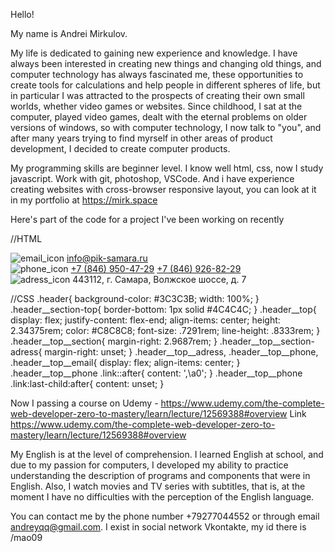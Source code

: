 
Hello!

 My name is Andrei Mirkulov.

 My life is dedicated to gaining new experience and knowledge. I have always been interested in creating new things and changing old things, and computer technology has always fascinated me, these opportunities to create tools for calculations and help people in different spheres of life, but in particular I was attracted to the prospects of creating their own small worlds, whether video games or websites.
 Since childhood, I sat at the computer, played video games, dealt with the eternal problems on older versions of windows, so with computer technology, I now talk to "you", and after many years trying to find myrself in other areas of product development, I decided to create  computer products.

 My programming skills are beginner level. I know well html, css, now I study javascript. Work with git, photoshop, VSCode. 
 And i have experience creating websites with cross-browser responsive layout, you can look at it in my portfolio at https://mirk.space

 Here's part of the code for a project I've been working on recently

//HTML
    <div class="header__section header__section-top">
      <div class="container--main">
        <div class="header__top">
          <div class="header__top__section header__top__section-email">
            <div class="header__top__email">
              <img class="icon icon--email" src="../Buderus/img/icons/email_icon.svg" alt="email_icon" />
              <a class="link link--email" href="mailto:info@pik-samara.ru">info@pik-samara.ru</a>
            </div>
          </div>
          <div class="header__top__section header__top__section-phone">
            <div class="header__top__phone">
              <img class="icon icon--phone" src="../Buderus/img/icons/phone_icon.svg" alt="phone_icon" />
              <a class="link link--phone" href="tel:78469504729">+7 (846) 950-47-29</a>
              <a class="link link--phone" href="tel:78469268229">+7 (846) 926-82-29</a>
            </div>
          </div>
          <div class="header__top__section header__top__section-adress">
            <div class="header__top__adress">
              <img class="icon icon--adress" src="../Buderus/img/icons/adress_icon.svg" alt="adress_icon" />
              443112, г. Самара, Волжское шоссе, д. 7
            </div>
          </div>
        </div>
      </div>
    </div>

//CSS
  .header{
    background-color: #3C3C3B;
    width: 100%;
  }
  .header__section-top{
    border-bottom: 1px solid #4C4C4C;
  }
  .header__top{
    display: flex;
    justify-content: flex-end;
    align-items: center;
    height: 2.34375rem;
    color: #C8C8C8;
    font-size: .7291rem;
    line-height: .8333rem;
  }
  .header__top__section{
    margin-right: 2.9687rem;
  }
  .header__top__section-adress{
    margin-right: unset;
  }
  .header__top__adress,
  .header__top__phone,
  .header__top__email{
    display: flex;
    align-items: center;
  }
  .header__top__phone .link::after{
    content: ',\a0';
  }
  .header__top__phone .link:last-child:after{
    content: unset;
  }

  Now I passing a course on Udemy - https://www.udemy.com/the-complete-web-developer-zero-to-mastery/learn/lecture/12569388#overview
  Link https://www.udemy.com/the-complete-web-developer-zero-to-mastery/learn/lecture/12569388#overview
  
  My English is at the level of comprehension. I learned English at school, and due to my passion for computers, I developed my ability to practice understanding the description of programs and components that were in English. Also, I watch movies and TV series with subtitles, that is, at the moment I have no difficulties with the perception of the English language.
 
  You can contact me by the phone number +79277044552 or through email andreyqq@gmail.com. I exist in social network Vkontakte, my id there is /mao09